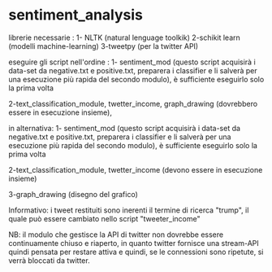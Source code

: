 # sentiment_analysis
librerie necessarie :
1- NLTK (natural lenguage toolkik)
2-schikit learn (modelli machine-learning)
3-tweetpy (per la twitter API)

eseguire gli script nell'ordine :
1- sentiment_mod (questo script acquisirà i data-set da negative.txt e positive.txt, preparera i classifier e li salverà per una                   esecuzione più rapida del secondo modulo), è sufficiente eseguirlo solo la prima volta

2-text_classification_module, twetter_income, graph_drawing (dovrebbero essere in esecuzione insieme), 

in alternativa:
1- sentiment_mod (questo script acquisirà i data-set da negative.txt e positive.txt, preparera i classifier e li salverà per una                   esecuzione più rapida del secondo modulo), è sufficiente eseguirlo solo la prima volta

2-text_classification_module, twetter_income (devono essere in esecuzione insieme) 

3-graph_drawing (disegno del grafico)

Informativo:
i tweet restituiti sono inerenti il termine di ricerca "trump", il quale può essere cambiato nello script  "tweeter_income"

NB: il modulo che gestisce la API di twitter non dovrebbe essere continuamente chiuso e riaperto, in quanto twitter fornisce una stream-API quindi pensata per restare attiva e quindi, se le connessioni sono ripetute, si verrà bloccati da twitter.

